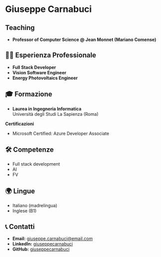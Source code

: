 # Giuseppe Carnabuci


## Teaching

- **Professor of Computer Science @ Jean Monnet (Mariano Comense)** 



## 👨‍💻 Esperienza Professionale

- **Full Stack Developer** 
- **Vision Software Engineer** 
- **Energy Photovoltaics Engineer**


## 🎓 Formazione

- **Laurea in Ingegneria Informatica**  
  Università degli Studi La Sapienza (Roma)

**Certificazioni**
- Microsoft Certified: Azure Developer Associate


## 🛠️ Competenze

- Full stack development
- AI
- FV


## 🌍 Lingue

- Italiano (madrelingua)
- Inglese (B1)


## 📞 Contatti

- **Email:** giuseppe.carnabuci@email.com
- **LinkedIn:** [giuseppecarnabuci](https://www.linkedin.com/in/giuseppecarnabuci/)
- **GitHub:** [giuseppecarnabuci](https://github.com/gcarnab)